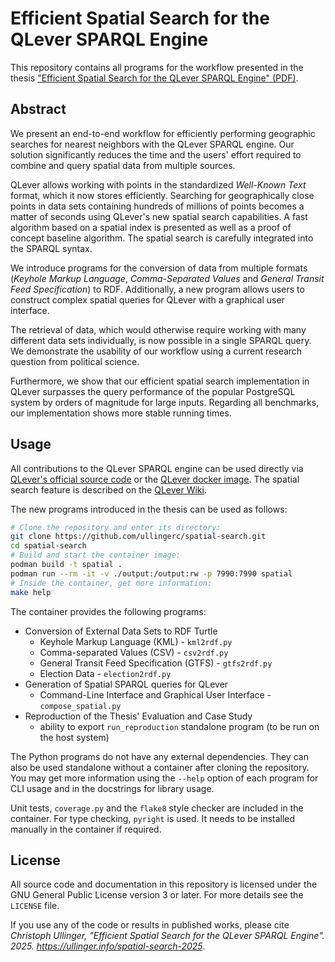 # Efficient Spatial Search for the QLever SPARQL Engine

This repository contains all programs for the workflow presented in the thesis ["Efficient Spatial Search for the QLever SPARQL Engine" (PDF)](https://ullinger.info/bachelor-thesis/Efficient_Spatial_Search_for_the_QLever_SPARQL_Engine.pdf).

## Abstract

We present an end-to-end workflow for efficiently performing geographic searches for nearest neighbors with the QLever SPARQL engine. Our solution significantly reduces the time and the users' effort required to combine and query spatial data from multiple sources.

QLever allows working with points in the standardized *Well-Known Text* format, which it now stores efficiently.
Searching for geographically close points in data sets containing hundreds of millions of points becomes a matter of seconds using QLever's new spatial search capabilities. A fast algorithm based on a spatial index is presented as well as a proof of concept baseline algorithm. The spatial search is carefully integrated into the SPARQL syntax.

We introduce programs for the conversion of data from multiple formats (*Keyhole Markup Language*, *Comma-Separated Values* and *General Transit Feed Specification*) to RDF. Additionally, a new program allows users to construct complex spatial queries for QLever with a graphical user interface.

The retrieval of data, which would otherwise require working with many different data sets individually, is now possible in a single SPARQL query. We demonstrate the usability of our workflow using a current research question from political science.

Furthermore, we show that our efficient spatial search implementation in QLever surpasses the query performance of the popular PostgreSQL system by orders of magnitude for large inputs. Regarding all benchmarks, our implementation shows more stable running times.


## Usage

All contributions to the QLever SPARQL engine can be used directly via [QLever's official source code](https://github.com/ad-freiburg/qlever) or the [QLever docker image](https://hub.docker.com/r/adfreiburg/qlever). The spatial search feature is described on the [QLever Wiki](https://github.com/ad-freiburg/qlever/wiki/GeoSPARQL-support-in-QLever).

The new programs introduced in the thesis can be used as follows:

```bash
# Clone the repository and enter its directory:
git clone https://github.com/ullingerc/spatial-search.git
cd spatial-search
# Build and start the container image:
podman build -t spatial .
podman run --rm -it -v ./output:/output:rw -p 7990:7990 spatial
# Inside the container, get more information:
make help
```

The container provides the following programs:

- Conversion of External Data Sets to RDF Turtle
  - Keyhole Markup Language (KML) - `kml2rdf.py`
  - Comma-separated Values (CSV) - `csv2rdf.py`
  - General Transit Feed Specification (GTFS) - `gtfs2rdf.py`
  - Election Data - `election2rdf.py`
- Generation of Spatial SPARQL queries for QLever
  - Command-Line Interface and Graphical User Interface - `compose_spatial.py`
- Reproduction of the Thesis' Evaluation and Case Study
  - ability to export `run_reproduction` standalone program (to be run on the host system)

The Python programs do not have any external dependencies. They can also be used standalone without a container after cloning the repository. You may get more information using the `--help` option of each program for CLI usage and in the docstrings for library usage.

Unit tests, `coverage.py` and the `flake8` style checker are included in the container. For type checking, `pyright` is used. It needs to be installed manually in the container if required.

## License

All source code and documentation in this repository is licensed under the GNU General Public License version 3 or later. For more details see the `LICENSE` file.

If you use any of the code or results in published works, please cite *Christoph Ullinger, "Efficient Spatial Search for the QLever SPARQL Engine". 2025. <https://ullinger.info/spatial-search-2025>*.
